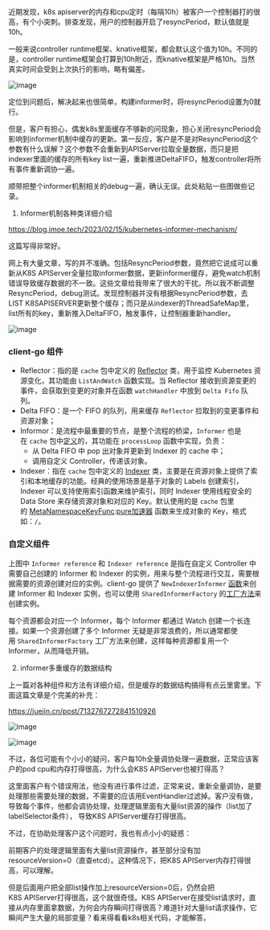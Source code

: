 近期发现，k8s apiserver的内存和cpu定时（每隔10h）被客户一个控制器打的很高，有个小突刺。排查发现，用户的控制器开启了resyncPeriod，默认值就是10h。

一般来说controller runtime框架、knative框架，都会默认这个值为10h。不同的是，controller runtime框架会打算到10h附近，而knative框架是严格10h。当然真实时间会受到上次执行的影响，略有偏差。

![image](https://img2024.cnblogs.com/blog/2811507/202509/2811507-20250904102611917-1090226966.png)

定位到问题后，解决起来也很简单，构建informer时，将resyncPeriod设置为0就行。

但是，客户有担心，偶发k8s里面缓存不够新的问现象，担心关闭resyncPeriod会影响到informer机制中缓存的更新。第一反应，客户是不是对ResyncPeriod这个参数有什么误解？这个参数不会重新到APIServer拉取全量数据，而只是把indexer里面的缓存的所有key list一遍，重新推进DeltaFIFO，触发controller将所有事件重新调协一遍。

顺带把整个informer机制相关的debug一遍，确认无误。此处粘贴一些图做些记录。

1. Informer机制各种类详细介绍

https://blog.imoe.tech/2023/02/15/kubernetes-informer-mechanism/

这篇写得非常好。

网上有大量文章，写的并不准确。包括ResyncPeriod参数，竟然把它说成可以重新从K8S APIServer全量拉取informer数据，更新informer缓存，避免watch机制错误导致缓存数据的不一致。这些文章给我带来了很大的干扰。所以我不断调整ResyncPeriod，debug测试。发现控制器并没有根据ResyncPeriod参数，去LIST K8SAPISERVER更新整个缓存；而只是从indexer的ThreadSafeMap里，list所有的key，重新推入DeltaFIFO，触发事件，让控制器重新handler。

![image]()

### client-go 组件

* Reflector：指的是 `cache` 包中定义的 [Reflector](https://github.com) 类，用于监控 Kubernetes 资源变化，其功能由 `ListAndWatch` 函数实现。当 Reflector 接收到资源变更的事件，会获取到变更的对象并在函数 `watchHandler` 中放到 `Delta Fifo` 队列。
* Delta FIFO：是一个 FIFO 的队列，用来缓存 `Reflector` 拉取到的变更事件和资源对象；
* Informor：是流程中最重要的节点，是整个流程的桥梁，`Informer` 也是在 `cache` 包中[定义](https://github.com)的，其功能在 `processLoop` 函数中实现，负责：
  + 从 Delta FIFO 中 pop 出对象并更新到 Indexer 的 cache 中；
  + 调用自定义 Controller，传递该对象。
* Indexer：指在 `cache` 包中定义的 [Indexer](https://github.com) 类，主要是在资源对象上提供了索引和本地缓存的功能。经典的使用场景是基于对象的 Labels 创建索引，Indexer 可以支持使用索引函数来维护索引，同时 Indexer 使用线程安全的 Data Store 来存储资源对象和对应的 Key。默认使用的是 `cache` 包里的 [MetaNamespaceKeyFunc](https://github.com):[pure加速器](https://puregw.com) 函数来生成对象的 Key，格式如：`/`。

### 自定义组件

上图中 `Informer reference` 和 `Indexer reference` 是指在自定义 Controller 中需要自己创建的 Informer 和 Indexer 的实例，用来与整个流程进行交互，需要根据需要的资源创建对应的实例。client-go 提供了 `NewIndexerInformer` [函数](https://github.com)来创建 Informer 和 Indexer 实例，也可以使用 `SharedInformerFactory` 的[工厂方法](https://github.com)来创建实例。

每个资源都会对应一个 Informer，每个 Informer 都通过 Watch 创建一个长连接。如果一个资源创建了多个 Informer 无疑是非常浪费的，所以通常都使用 `SharedInformerFactory` 工厂方法来创建，这样每种资源都复用一个 Informer，从而降低开销。

2. informer多重缓存的数据结构

上一篇对各种组件和方法有详细介绍，但是缓存的数据结构搞得有点云里雾里。下面这篇文章是个完美的补充：

https://juejin.cn/post/7132767272841510926

![image]()

![image]()

不过，各位可能有个小小的疑问，客户每10h全量调协处理一遍数据，正常应该客户的pod cpu和内存打得很高，为什么会K8S APIServer也被打得高？

这里面客户有个错误用法，他没有进行事件过滤，正常来说，重新全量调协，是要处理那些需要处理的数据，不需要的应该用EventHandler过滤掉。客户没有做，导致每个事件，他都会调协处理，处理逻辑里面有大量list资源的操作（list加了labelSelector条件）， 导致K8S APIServer缓存打得很高。

不过，在协助处理客户这个问题时，我也有点小小的疑惑：

前期客户的处理逻辑里面有大量list资源操作，甚至部分没有加resourceVersion=0（直查etcd）。这种情况下，把K8S APIServer内存打得很高，可以理解。

但是后面用户把全部list操作加上resourceVersion=0后，仍然会把K8S APIServer打得很高，这个就很奇怪。K8S APIServer在接受list请求时，直接从内存里面拿数据，为何会内存瞬间打得很高？难道针对大量list请求操作，它瞬间产生大量的局部变量？看来得看看k8s相关代码，才能解答。
